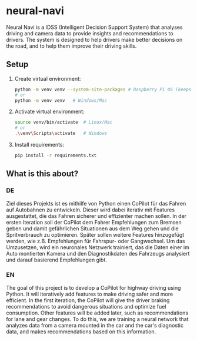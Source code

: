 
# neural-navi

Neural Navi is a IDSS (Intelligent Decision Support System) that analyses driving and camera data to provide insights and recommendations to drivers. The system is designed to help drivers make better decisions on the road, and to help them improve their driving skills.

## Setup

1. Create virtual environment:

   ```bash
   python -m venv venv --system-site-packages # Raspberry Pi OS (keeps preinstalled Picamera2-Package)
   # or
   python -m venv venv   # Windows/Mac
   ```

2. Activate virtual environment:

   ```bash
   source venv/bin/activate  # Linux/Mac
   # or
   .\venv\Scripts\activate   # Windows
   ```

3. Install requirements:
   ```bash
   pip install -r requirements.txt
   ```

## What is this about?

### DE

Ziel dieses Projekts ist es mithilfe von Python einen CoPilot für das Fahren auf Autobahnen zu entwickeln. Dieser wird dabei iterativ mit Features ausgestattet, die das Fahren sicherer und effizienter machen sollen.
In der ersten Iteration soll der CoPilot dem Fahrer Empfehlungen zum Bremsen geben und damit gefährlichen Situationen aus dem Weg gehen und die Spritverbrauch zu optimieren.
Später sollen weitere Features hinzugefügt werden, wie z.B. Empfehlungen für Fahrspur- oder Gangwechsel.
Um das Umzusetzen, wird ein neuronales Netzwerk trainiert, das die Daten einer im Auto montierten Kamera und den Diagnostikdaten des Fahrzeugs analysiert und darauf basierend Empfehlungen gibt.

### EN

The goal of this project is to develop a CoPilot for highway driving using Python. It will iteratively add features to make driving safer and more efficient.
In the first iteration, the CoPilot will give the driver braking recommendations to avoid dangerous situations and optimize fuel consumption.
Other features will be added later, such as recommendations for lane and gear changes.
To do this, we are training a neural network that analyzes data from a camera mounted in the car and the car's diagnostic data, and makes recommendations based on this information.
